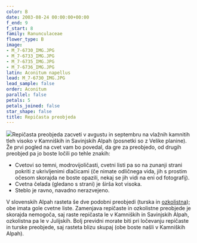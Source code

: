```yaml
---
color: B
date: 2003-08-24 00:00:00+00:00
f_end: 9
f_start: 8
family: Ranunculaceae
flower_type: B
image:
- M_7-6730_IMG.JPG
- M_7-6733_IMG.JPG
- M_7-6735_IMG.JPG
- M_7-6736_IMG.JPG
latin: Aconitum napellus
lead: M_7-6730_IMG.JPG
lead_sample: false
order: Aconitum
parallel: false
petals: 5
petals_joined: false
star_shape: false
title: Repičasta preobjeda
---
```

![](../../images/flowers)Repičasta preobjeda zacveti v avgustu in septembru na vlažnih kamnitih tleh visoko v Kamniških in Savinjskih Alpah (posnetki so z Velike planine). Že prvi pogled na cvet vam bo povedal, da gre za preobjedo, od drugih preobjed pa jo boste ločili po tehle znakih:

-   Cvetovi so temni, modrovijoličasti, cvetni listi pa so na zunanji strani pokriti z ukrivljenimi dlačicami (če nimate odličnega vida, jih s prostim očesom skorajda ne boste opazili, nekaj se jih vidi na eni od fotografij).
-   Cvetna čelada (gledano s strani) je širša kot visoka.
-   Steblo je ravno, navadno nerazvejeno.

V slovenskih Alpah rasteta še dve podobni preobjedi (turska in [ozkolistna](../aconitumangustifolium/)); obe imata gole cvetne liste. Zamenjava repičaste in ozkolistne preobjede je skorajda nemogoča, saj raste repičasta le v Kamniških in Savinjskih Alpah, ozkolistna pa le v Julijskih. Bolj previdni morate biti pri ločevanju repičaste in turske preobjede, saj rasteta blizu skupaj (obe boste našli v Kamniških Alpah).
